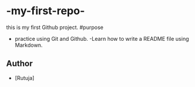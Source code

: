 # -my-first-repo-
this is my first Github project.
#purpose
- practice using Git and Github.
-Learn how to write a README file using Markdown.
## Author
- [Rutuja]